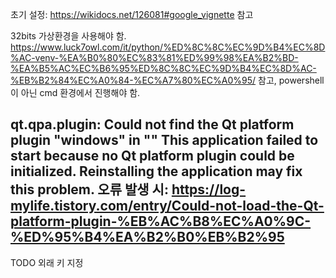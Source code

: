 초기 설정: https://wikidocs.net/126081#google_vignette 참고

32bits 가상환경을 사용해야 함. https://www.luck7owl.com/it/python/%ED%8C%8C%EC%9D%B4%EC%8D%AC-venv-%EA%B0%80%EC%83%81%ED%99%98%EA%B2%BD-%EA%B5%AC%EC%B6%95%ED%8C%8C%EC%9D%B4%EC%8D%AC-%EB%B2%84%EC%A0%84-%EC%A7%80%EC%A0%95/ 참고, powershell이 아닌 cmd 환경에서 진행해야 함.

qt.qpa.plugin: Could not find the Qt platform plugin "windows" in ""
This application failed to start because no Qt platform plugin could be initialized. Reinstalling the application may fix this problem. 오류 발생 시: https://log-mylife.tistory.com/entry/Could-not-load-the-Qt-platform-plugin-%EB%AC%B8%EC%A0%9C-%ED%95%B4%EA%B2%B0%EB%B2%95
---
TODO
외래 키 지정